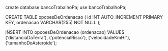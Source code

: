 create database bancoTrabalhoPa;
use bancoTrabalhoPa;

CREATE TABLE opcoesDeOrdenacao (
    id INT AUTO_INCREMENT PRIMARY KEY,
    ordenacao VARCHAR(255) NOT NULL
);

INSERT INTO opcoesDeOrdenacao (ordenacao) VALUES
('distanciaDaTerra'),
('potencialRisco'),
('velocidadeKmHr'),
('tamanhoDoAsteroide');
